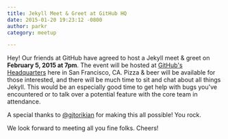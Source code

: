 ```yaml
---
title: Jekyll Meet & Greet at GitHub HQ
date: 2015-01-20 19:23:12 -0800
author: parkr
category: meetup

---
```

Hey! Our friends at GitHub have agreed to host a Jekyll meet & greet on
**February 5, 2015 at 7pm**. The event will be hosted at
[GitHub's Headquarters](https://goo.gl/maps/Bmy7i)
here in San Francisco, CA. Pizza & beer will be available for those interested,
and there will be much time to sit and chat about all things Jekyll. This would
be an especially good time to get help with bugs you've encountered or to talk
over a potential feature with the core team in attendance.

A special thanks to [@gjtorikian](https://github.com/gjtorikian) for making this
all possible! You rock.

We look forward to meeting all you fine folks. Cheers!